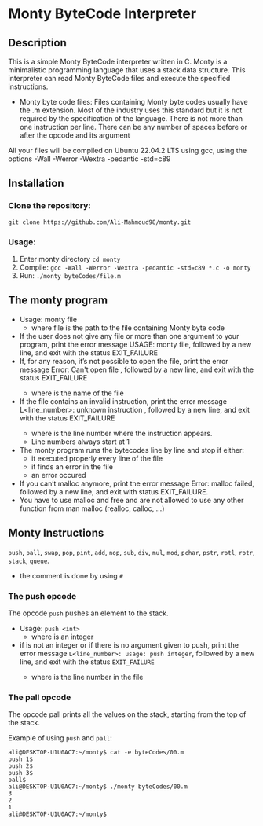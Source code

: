 # Monty ByteCode Interpreter
## Description
This is a simple Monty ByteCode interpreter written in C. Monty is a minimalistic programming language that uses a stack data structure. This interpreter can read Monty ByteCode files and execute the specified instructions.

* Monty byte code files:
Files containing Monty byte codes usually have the .m extension. Most of the industry uses this standard but it is not required by the specification of the language. There is not more than one instruction per line. There can be any number of spaces before or after the opcode and its argument

All your files will be compiled on Ubuntu 22.04.2 LTS using gcc, using the options -Wall -Werror -Wextra -pedantic -std=c89

## Installation
### Clone the repository:
```git clone https://github.com/Ali-Mahmoud98/monty.git```
### Usage:
1. Enter monty directory
```cd monty```
2. Compile:
```gcc -Wall -Werror -Wextra -pedantic -std=c89 *.c -o monty```
3. Run:
```./monty byteCodes/file.m```

## The monty program
* Usage: monty file
    * where file is the path to the file containing Monty byte code
* If the user does not give any file or more than one argument to your program, print the error message USAGE: monty file, followed by a new line, and exit with the status EXIT_FAILURE
* If, for any reason, it’s not possible to open the file, print the error message Error: Can't open file <file>, followed by a new line, and exit with the status EXIT_FAILURE
    * where <file> is the name of the file
* If the file contains an invalid instruction, print the error message L<line_number>: unknown instruction <opcode>, followed by a new line, and exit with the status EXIT_FAILURE
    * where is the line number where the instruction appears.
    * Line numbers always start at 1
* The monty program runs the bytecodes line by line and stop if either:
    * it executed properly every line of the file
    * it finds an error in the file
    * an error occured
* If you can’t malloc anymore, print the error message Error: malloc failed, followed by a new line, and exit with status EXIT_FAILURE.
* You have to use malloc and free and are not allowed to use any other function from man malloc (realloc, calloc, …)

## Monty Instructions
`push`, `pall`, `swap`, `pop`, `pint`, `add`, `nop`, `sub`, `div`, `mul`, `mod`, `pchar`, `pstr`, `rotl`, `rotr`, `stack`, `queue`.
* the comment is done by using `#`
### The push opcode
The opcode `push` pushes an element to the stack.
* Usage: `push <int>`
    * where <int> is an integer
* if <int> is not an integer or if there is no argument given to push, print the error message `L<line_number>: usage: push integer`, followed by a new line, and exit with the status `EXIT_FAILURE`
    * where is the line number in the file
### The pall opcode
The opcode pall prints all the values on the stack, starting from the top of the stack.

Example of using `push` and `pall`:
```
ali@DESKTOP-U1U0AC7:~/monty$ cat -e byteCodes/00.m
push 1$
push 2$
push 3$
pall$
ali@DESKTOP-U1U0AC7:~/monty$ ./monty byteCodes/00.m
3
2
1
ali@DESKTOP-U1U0AC7:~/monty$
```
